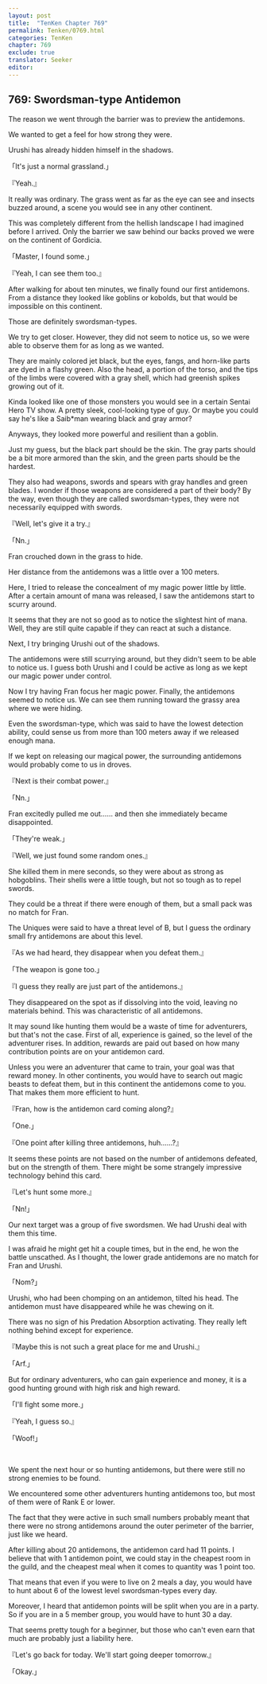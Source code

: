 ```yaml
---
layout: post
title:  "TenKen Chapter 769"
permalink: Tenken/0769.html
categories: TenKen
chapter: 769
exclude: true
translator: Seeker
editor: 
---
```

<h2 id="ch769">769: Swordsman-type Antidemon</h2>

<p>The reason we went through the barrier was to preview the antidemons.</p>

<p>We wanted to get a feel for how strong they were.</p>

<p>Urushi has already hidden himself in the shadows.</p>

<p>「It's just a normal grassland.」</p>
<p>『Yeah.』</p>

<p>It really was ordinary. The grass went as far as the eye can see and insects buzzed around, a scene you would see in any other continent.</p>

<p>This was completely different from the hellish landscape I had imagined before I arrived. Only the barrier we saw behind our backs proved we were on the continent of Gordicia.</p>

<p>「Master, I found some.」</p>
<p>『Yeah, I can see them too.』</p>

<p>After walking for about ten minutes, we finally found our first antidemons. From a distance they looked like goblins or kobolds, but that would be impossible on this continent.</p>

<p>Those are definitely swordsman-types.</p>

<p>We try to get closer. However, they did not seem to notice us, so we were able to observe them for as long as we wanted.</p>

<p>They are mainly colored jet black, but the eyes, fangs, and horn-like parts are dyed in a flashy green. Also the head, a portion of the torso, and the tips of the limbs were covered with a gray shell, which had greenish spikes growing out of it.</p>

<p>Kinda looked like one of those monsters you would see in a certain Sentai Hero TV show. A pretty sleek, cool-looking type of guy. Or maybe you could say he's like a Saib*man wearing black and gray armor?</p>

<p>Anyways, they looked more powerful and resilient than a goblin.</p>

<p>Just my guess, but the black part should be the skin. The gray parts should be a bit more armored than the skin, and the green parts should be the hardest.</p>

<p>They also had weapons, swords and spears with gray handles and green blades. I wonder if those weapons are considered a part of their body? By the way, even though they are called swordsman-types, they were not necessarily equipped with swords.</p>

<p>『Well, let's give it a try.』</p>
<p>「Nn.」</p>

<p>Fran crouched down in the grass to hide.</p>

<p>Her distance from the antidemons was a little over a 100 meters.</p>

<p>Here, I tried to release the concealment of my magic power little by little. After a certain amount of mana was released, I saw the antidemons start to scurry around.</p>

<p>It seems that they are not so good as to notice the slightest hint of mana. Well, they are still quite capable if they can react at such a distance.</p>

<p>Next, I try bringing Urushi out of the shadows.</p>

<p>The antidemons were still scurrying around, but they didn't seem to be able to notice us. I guess both Urushi and I could be active as long as we kept our magic power under control.</p>

<p>Now I try having Fran focus her magic power. Finally, the antidemons seemed to notice us. We can see them running toward the grassy area where we were hiding.</p>

<p>Even the swordsman-type, which was said to have the lowest detection ability, could sense us from more than 100 meters away if we released enough mana.</p>

<p>If we kept on releasing our magical power, the surrounding antidemons would probably come to us in droves.</p>

<p>『Next is their combat power.』</p>
<p>「Nn.」</p>

<p>Fran excitedly pulled me out…… and then she immediately became disappointed.</p>

<p>「They're weak.」</p>
<p>『Well, we just found some random ones.』</p>

<p>She killed them in mere seconds, so they were about as strong as hobgoblins. Their shells were a little tough, but not so tough as to repel swords.</p>

<p>They could be a threat if there were enough of them, but a small pack was no match for Fran.</p>

<p>The Uniques were said to have a threat level of B, but I guess the ordinary small fry antidemons are about this level.</p>

<p>『As we had heard, they disappear when you defeat them.』</p>
<p>「The weapon is gone too.」</p>
<p>『I guess they really are just part of the antidemons.』</p>

<p>They disappeared on the spot as if dissolving into the void, leaving no materials behind. This was characteristic of all antidemons.</p>

<p>It may sound like hunting them would be a waste of time for adventurers, but that's not the case. First of all, experience is gained, so the level of the adventurer rises. In addition, rewards are paid out based on how many contribution points are on your antidemon card.</p>

<p>Unless you were an adventurer that came to train, your goal was that reward money. In other continents, you would have to search out magic beasts to defeat them, but in this continent the antidemons come to you. That makes them more efficient to hunt.</p>

<p>『Fran, how is the antidemon card coming along?』</p>
<p>「One.」</p>
<p>『One point after killing three antidemons, huh……?』</p>

<p>It seems these points are not based on the number of antidemons defeated, but on the strength of them. There might be some strangely impressive technology behind this card.</p>

<p>『Let's hunt some more.』</p>
<p>「Nn!」</p>

<p>Our next target was a group of five swordsmen. We had Urushi deal with them this time.</p>

<p>I was afraid he might get hit a couple times, but in the end, he won the battle unscathed. As I thought, the lower grade antidemons are no match for Fran and Urushi.</p>

<p>「Nom?」</p>

<p>Urushi, who had been chomping on an antidemon, tilted his head. The antidemon must have disappeared while he was chewing on it.</p>

<p>There was no sign of his Predation Absorption activating. They really left nothing behind except for experience.</p>

<p>『Maybe this is not such a great place for me and Urushi.』</p>
<p>「Arf.」</p>

<p>But for ordinary adventurers, who can gain experience and money, it is a good hunting ground with high risk and high reward.</p>

<p>「I'll fight some more.」</p>
<p>『Yeah, I guess so.』</p>
<p>「Woof!」</p>

<br>
<p>We spent the next hour or so hunting antidemons, but there were still no strong enemies to be found.</p>

<p>We encountered some other adventurers hunting antidemons too, but most of them were of Rank E or lower.</p>

<p>The fact that they were active in such small numbers probably meant that there were no strong antidemons around the outer perimeter of the barrier, just like we heard.</p>

<p>After killing about 20 antidemons, the antidemon card had 11 points. I believe that with 1 antidemon point, we could stay in the cheapest room in the guild, and the cheapest meal when it comes to quantity was 1 point too.</p>

<p>That means that even if you were to live on 2 meals a day, you would have to hunt about 6 of the lowest level swordsman-types every day.</p>

<p>Moreover, I heard that antidemon points will be split when you are in a party. So if you are in a 5 member group, you would have to hunt 30 a day.</p>

<p>That seems pretty tough for a beginner, but those who can't even earn that much are probably just a liability here.</p>

<p>『Let's go back for today. We'll start going deeper tomorrow.』</p>
<p>「Okay.」</p>




